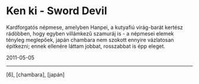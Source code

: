 # Ken ki - Sword Devil

Kardforgatós népmese, amelyben Hanpei, a kutyafiú virág-barát kertész rádöbben, hogy egyben villámkezű szamuráj is - a népmesei elemek tényleg meglepőek, japán chambara nem szokott ennyire vázlatosan építkezni; ennek ellenére láttam jobbat, rosszabbat is épp eleget.

2011-05-05 

----

[6], [chambara], [japán]